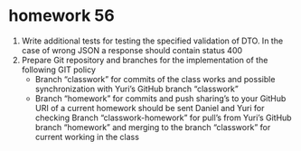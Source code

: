 # homework 56
1. Write additional tests for testing the specified validation of DTO. In the case of wrong JSON a response should contain status 400
1. Prepare Git repository and branches for the implementation of the following GIT policy
   - Branch “classwork” for commits of the class works and possible synchronization with Yuri’s GitHub branch “classwork”
   - Branch “homework” for commits and push sharing’s to your GitHub
URI of a current homework should be sent Daniel and Yuri for checking
Branch “classwork-homework” for pull’s from Yuri’s GitHub branch “homework” and merging to the branch “classwork” for current working in the class

